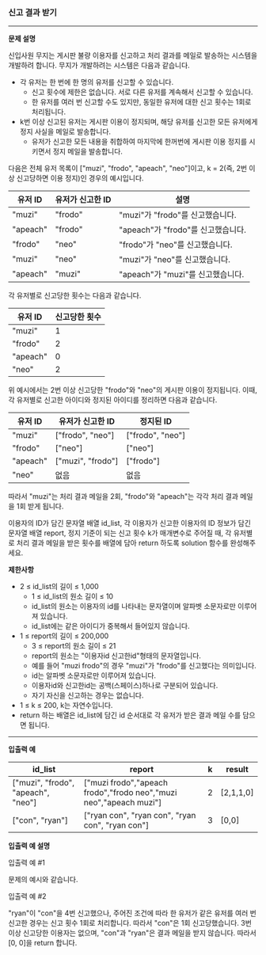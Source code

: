 ### 신고 결과 받기

***

**문제 설명**

신입사원 무지는 게시판 불량 이용자를 신고하고 처리 결과를 메일로 발송하는 시스템을 개발하려 합니다. 무지가 개발하려는 시스템은 다음과 같습니다.
- 각 유저는 한 번에 한 명의 유저를 신고할 수 있습니다.
    - 신고 횟수에 제한은 없습니다. 서로 다른 유저를 계속해서 신고할 수 있습니다.
    - 한 유저를 여러 번 신고할 수도 있지만, 동일한 유저에 대한 신고 횟수는 1회로 처리됩니다.
- k번 이상 신고된 유저는 게시판 이용이 정지되며, 해당 유저를 신고한 모든 유저에게 정지 사실을 메일로 발송합니다.
    - 유저가 신고한 모든 내용을 취합하여 마지막에 한꺼번에 게시판 이용 정지를 시키면서 정지 메일을 발송합니다.

다음은 전체 유저 목록이 ["muzi", "frodo", "apeach", "neo"]이고, k = 2(즉, 2번 이상 신고당하면 이용 정지)인 경우의 예시입니다.

유저 ID|유저가 신고한 ID|설명
---|---|---|
"muzi"|"frodo"|"muzi"가 "frodo"를 신고했습니다.
"apeach"|"frodo"|"apeach"가 "frodo"를 신고했습니다.
"frodo"|"neo"|"frodo"가 "neo"를 신고했습니다.
"muzi"|"neo"|"muzi"가 "neo"를 신고했습니다.
"apeach"|"muzi"|"apeach"가 "muzi"를 신고했습니다.

각 유저별로 신고당한 횟수는 다음과 같습니다.

유저 ID|신고당한 횟수
---|---|
"muzi"|1
"frodo"|2
"apeach"|0
"neo"|2

위 예시에서는 2번 이상 신고당한 "frodo"와 "neo"의 게시판 이용이 정지됩니다. 이때, 각 유저별로 신고한 아이디와 정지된 아이디를 정리하면 다음과 같습니다.

유저 ID|유저가 신고한 ID|정지된 ID
---|---|---|
"muzi"|["frodo", "neo"]|["frodo", "neo"]
"frodo"|["neo"]|["neo"]
"apeach"|["muzi", "frodo"]|["frodo"]
"neo"|없음|없음

따라서 "muzi"는 처리 결과 메일을 2회, "frodo"와 "apeach"는 각각 처리 결과 메일을 1회 받게 됩니다.

이용자의 ID가 담긴 문자열 배열 id_list, 각 이용자가 신고한 이용자의 ID 정보가 담긴 문자열 배열 report, 정지 기준이 되는 신고 횟수 k가 매개변수로 주어질 때, 각 유저별로 처리 결과 메일을 받은 횟수를 배열에 담아 return 하도록 solution 함수를 완성해주세요.

**제한사항**
- 2 ≤ id_list의 길이 ≤ 1,000
  - 1 ≤ id_list의 원소 길이 ≤ 10
  - id_list의 원소는 이용자의 id를 나타내는 문자열이며 알파벳 소문자로만 이루어져 있습니다.
  - id_list에는 같은 아이디가 중복해서 들어있지 않습니다.
- 1 ≤ report의 길이 ≤ 200,000
  - 3 ≤ report의 원소 길이 ≤ 21
  - report의 원소는 "이용자id 신고한id"형태의 문자열입니다.
  - 예를 들어 "muzi frodo"의 경우 "muzi"가 "frodo"를 신고했다는 의미입니다.
  - id는 알파벳 소문자로만 이루어져 있습니다.
  - 이용자id와 신고한id는 공백(스페이스)하나로 구분되어 있습니다.
  - 자기 자신을 신고하는 경우는 없습니다.
- 1 ≤ k ≤ 200, k는 자연수입니다.
- return 하는 배열은 id_list에 담긴 id 순서대로 각 유저가 받은 결과 메일 수를 담으면 됩니다.

***

**입출력 예**

id_list|report|k|result
---|---|---|---|
["muzi", "frodo", "apeach", "neo"]|["muzi frodo","apeach frodo","frodo neo","muzi neo","apeach muzi"]|2|[2,1,1,0]
["con", "ryan"]|["ryan con", "ryan con", "ryan con", "ryan con"]|3|[0,0]


**입출력 예 설명**

입출력 예 #1

문제의 예시와 같습니다.

입출력 예 #2

"ryan"이 "con"을 4번 신고했으나, 주어진 조건에 따라 한 유저가 같은 유저를 여러 번 신고한 경우는 신고 횟수 1회로 처리합니다. 따라서 "con"은 1회 신고당했습니다. 3번 이상 신고당한 이용자는 없으며, "con"과 "ryan"은 결과 메일을 받지 않습니다. 따라서 [0, 0]을 return 합니다.